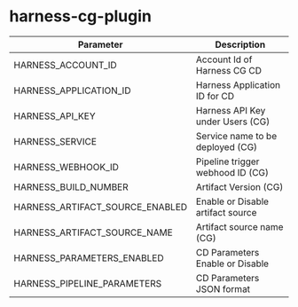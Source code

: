 # harness-cg-plugin
| Parameter                        |  Description                      |
| -------------------------------- | ---------------------------       |
| HARNESS_ACCOUNT_ID               | Account Id of Harness CG CD       |
| HARNESS_APPLICATION_ID           | Harness Application ID for CD     |
| HARNESS_API_KEY                  | Harness API Key under Users (CG)  |
| HARNESS_SERVICE                  | Service name to be deployed (CG)  |
| HARNESS_WEBHOOK_ID               | Pipeline trigger webhood ID (CG)  |
| HARNESS_BUILD_NUMBER             | Artifact Version            (CG)  |
| HARNESS_ARTIFACT_SOURCE_ENABLED  | Enable or Disable artifact source |
| HARNESS_ARTIFACT_SOURCE_NAME     | Artifact source name        (CG)  |
| HARNESS_PARAMETERS_ENABLED       | CD Parameters Enable or Disable   |
| HARNESS_PIPELINE_PARAMETERS      | CD Parameters JSON format         |



